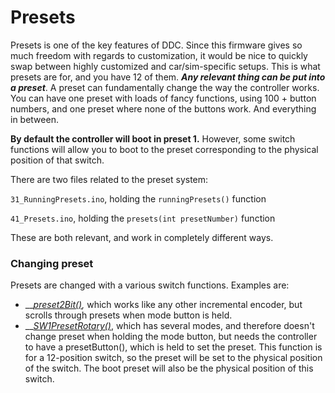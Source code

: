 # Presets

Presets is one of the key features of DDC. Since this firmware gives so much freedom with regards to customization, it would be nice to quickly swap between highly customized and car/sim-specific setups. This is what presets are for, and you have 12 of them. _**Any relevant thing can be put into a preset**_. A preset can fundamentally change the way the controller works. You can have one preset with loads of fancy functions, using 100 + button numbers, and one preset where none of the buttons work. And everything in between.

**By default the controller will boot in preset 1.** However, some switch functions will allow you to boot to the  preset corresponding to the physical position of that switch.&#x20;

There are two files related to the preset system:

`31_RunningPresets.ino`, holding the `runningPresets()` function

`41_Presets.ino`, holding the `presets(int presetNumber)` function

These are both relevant, and work in completely different ways.

### Changing preset

Presets are changed with a various switch functions. Examples are:

* __[_preset2Bit()_](../../../switch-library/encoders/rotary2bit.md#preset2bit)_,_ which works like any other incremental encoder, but scrolls through presets when mode button is held.
* __[_SW1PresetRotary()_](../../../switch-library/rotary-switches/sw1.md#sw1presetrotary), which has several modes, and therefore doesn't change preset when holding the mode button, but needs the controller to have a presetButton(), which is held to set the preset. This function is for a 12-position switch, so the preset will be set to the physical position of the switch. The boot preset will also be the physical position of this switch.
